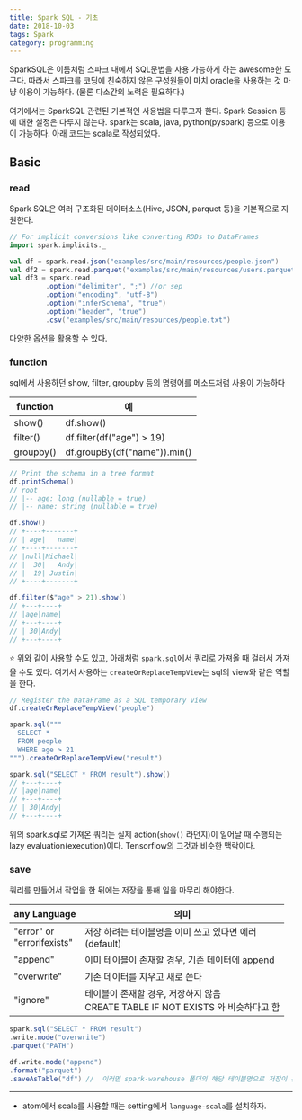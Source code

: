 ```yaml
---
title: Spark SQL - 기초
date: 2018-10-03
tags: Spark
category: programming
---
```


SparkSQL은 이름처럼 스파크 내에서 SQL문법을 사용 가능하게 하는 awesome한 도구다. 따라서 스파크를 코딩에 친숙하지 않은 구성원들이 마치 oracle을 사용하는 것 마냥 이용이 가능하다. (물론 다소간의 노력은 필요하다.)


여기에서는 SparkSQL 관련된 기본적인 사용법을 다루고자 한다. Spark Session 등에 대한 설정은 다루지 않는다. spark는 scala, java, python(pyspark) 등으로 이용이 가능하다. 아래 코드는 scala로 작성되었다.

## Basic

### read

Spark SQL은 여러 구조화된 데이터소스(Hive, JSON, parquet 등)을 기본적으로 지원한다.

```scala
// For implicit conversions like converting RDDs to DataFrames
import spark.implicits._

val df = spark.read.json("examples/src/main/resources/people.json")
val df2 = spark.read.parquet("examples/src/main/resources/users.parquet")
val df3 = spark.read
         .option("delimiter", ";") //or sep
         .option("encoding", "utf-8")
         .option("inferSchema", "true")
         .option("header", "true")
         .csv("examples/src/main/resources/people.txt")
```
다양한 옵션을 활용할 수 있다.

### function
sql에서 사용하던 show, filter, groupby 등의 명령어를 메소드처럼 사용이 가능하다

|function|예|
|--|--|
|show()|df.show()|
|filter()|df.filter(df("age") > 19)|
|groupby()|df.groupBy(df("name")).min()|

```scala
// Print the schema in a tree format
df.printSchema()
// root
// |-- age: long (nullable = true)
// |-- name: string (nullable = true)

df.show()
// +----+-------+
// | age|   name|
// +----+-------+
// |null|Michael|
// |  30|   Andy|
// |  19| Justin|
// +----+-------+

df.filter($"age" > 21).show()
// +---+----+
// |age|name|
// +---+----+
// | 30|Andy|
// +---+----+
```

:star: 위와 같이 사용할 수도 있고, 아래처럼 `spark.sql`에서 쿼리로 가져올 때 걸러서 가져올 수도 있다.
여기서 사용하는 `createOrReplaceTempView`는 sql의 view와 같은 역할을 한다.

```scala
// Register the DataFrame as a SQL temporary view
df.createOrReplaceTempView("people")

spark.sql("""
  SELECT *
  FROM people
  WHERE age > 21
""").createOrReplaceTempView("result")

spark.sql("SELECT * FROM result").show()
// +---+----+
// |age|name|
// +---+----+
// | 30|Andy|
// +---+----+
```

위의 spark.sql로 가져온 쿼리는 실제 action(`show()` 라던지)이 일어날 때 수행되는 lazy evaluation(execution)이다. Tensorflow의 그것과 비슷한 맥락이다.

### save
쿼리를 만들어서 작업을 한 뒤에는 저장을 통해 일을 마무리 해야한다.

|any Language| 의미|
|--|--|
|"error" or<br>"errorifexists"|저장 하려는 테이블명을 이미 쓰고 있다면 에러<br>(default)|
|"append"| 이미 테이블이 존재할 경우, 기존 데이터에 append|
|"overwrite"| 기존 데이터를 지우고 새로 쓴다|
|"ignore"|테이블이 존재할 경우, 저장하지 않음<br>CREATE TABLE IF NOT EXISTS 와 비슷하다고 함|


```scala
spark.sql("SELECT * FROM result")
.write.mode("overwrite")
.parquet("PATH")

df.write.mode("append")
.format("parquet")
.saveAsTable("df") //  이러면 spark-warehouse 폴더의 해당 테이블명으로 저장이 된다.

```


---
- atom에서 scala를 사용할 때는 setting에서 `language-scala`를 설치하자.
